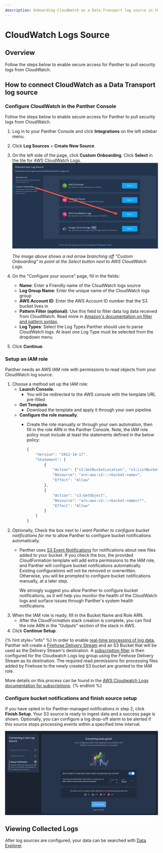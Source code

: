 ```yaml
---
description: Onboarding CloudWatch as a Data Transport log source in the Panther Console
---
```


# CloudWatch Logs Source

## Overview

Follow the steps below to enable secure access for Panther to pull security logs from CloudWatch.

## How to connect CloudWatch as a Data Transport log source

### Configure CloudWatch in the Panther Console

Follow the steps below to enable secure access for Panther to pull security logs from CloudWatch.

1. Log in to your Panther Console and click **Integrations** on the left sidebar menu.&#x20;
2. Click **Log Sources** > **Create New Source**.&#x20;
3.  On the left side of the page, click **Custom Onboarding**. Click **Select** in the tile for AWS CloudWatch Logs.\
    ![](<../../.gitbook/assets/onboard-cloudwatch (2).png>)

    _The image above shows a red arrow branching off "Custom Onboarding" to point at the Select button next to AWS CloudWatch Logs._
4. On the "Configure your source" page, fill in the fields:
   * **Name**: Enter a Friendly name of the CloudWatch logs source
   * **Log Group Name**: Enter the unique name of the CloudWatch logs group
   * **AWS Account ID**: Enter the AWS Account ID number that the S3 bucket lives in
   * **Pattern Filter (optional)**: Use this field to filter data log data received from CloudWatch. Read more in [Amazon's documentation on filter and pattern syntax](https://docs.aws.amazon.com/AmazonCloudWatch/latest/logs/FilterAndPatternSyntax.html).&#x20;
   * **Log Types**: Select the Log Types Panther should use to parse CloudWatch logs. At least one Log Type must be selected from the dropdown menu.
5. Click **Continue**.

### Setup an IAM role

Panther needs an AWS IAM role with permissions to read objects from your CloudWatch log source.&#x20;

1. Choose a method set up the IAM role:
   * **Launch Console.**
     * You will be redirected to the AWS console with the template URL pre-filled
   * **Get Template**.&#x20;
     * Download the template and apply it through your own pipeline.
   * **Configure the role manually**.&#x20;
     *   Create the role manually or through your own automation, then fill in the role ARN in the Panther Console. Note, the IAM role policy must include at least the statements defined in the below policy:

         ```javascript
         {
             "Version": "2012-10-17",
             "Statement": [
                 {
                     "Action": ["s3:GetBucketLocation", "s3:ListBucket"],
                     "Resource": "arn:aws:s3:::<bucket-name>",
                     "Effect": "Allow"
                 },
                 {
                     "Action": "s3:GetObject",
                     "Resource": "arn:aws:s3:::<bucket-name>/*",
                     "Effect": "Allow"
                 }
             ]
         }
         ```
2. Optionally, Check the box next to _I want Panther to configure bucket notifications for me_ to allow Panther to configure bucket notifications automatically.&#x20;
   *   Panther uses [S3 Event Notifications](https://docs.aws.amazon.com/AmazonS3/latest/userguide/NotificationHowTo.html) for notifications about new files added to your bucket. If you check the box, the provided CloudFormation template will add extra permissions to the IAM role, and Panther will configure bucket notifications automatically. Existing configurations will not be removed or overwritten. Otherwise, you will be prompted to configure bucket notifications manually, at a later step.

       We strongly suggest you allow Panther to configure bucket notifications, as it will help you monitor the health of the CloudWatch logs and surface issues through Panther's system health notifications.
3. When the IAM role is ready, fill in the Bucket Name and Role ARN.
   * After the CloudFormation stack creation is complete, you can find the role ARN in the "Outputs" section of the stack in AWS.
4. Click **Continue Setup**.&#x20;

{% hint style="info" %}
In order to enable [real-time processing of log data](https://docs.aws.amazon.com/AmazonCloudWatch/latest/logs/Subscriptions.html), Panther will create a [Firehose Delivery Stream](https://aws.amazon.com/kinesis/data-firehose) and an S3 Bucket that will be used as the Delivery Stream's destination. A [subscription filter](https://docs.aws.amazon.com/AmazonCloudWatch/latest/logs/CreateSubscriptionFilterFirehose.html) is then configured for the Cloudwatch Logs log group using the Firehose Delivery Stream as its destination. The required read permissions for processing files added by Firehose to the newly created S3 bucket are granted to the IAM role.

More details on this process can be found in the [AWS Cloudwatch Logs documentation for subscriptions](https://docs.aws.amazon.com/AmazonCloudWatch/latest/logs/CrossAccountSubscriptions-Firehose.html).
{% endhint %}



### Configure bucket notifications and finish source setup

If you have opted in for Panther-managed notifications in step 2, click **Finish Setup**. Your S3 source is ready to ingest data and a success page is shown. Optionally, you can configure a log drop-off alarm to be alerted if this source stops processing events within a specified time interval.

![There is a message that says "Everything looks good!" at the top. The middle of the page displays the option "Set an alarm in case this source does not process any events?" and the toggle is set to YES. The alert's configured destinations are displayed. There is a blue Finish Setup button at the bottom.](../../.gitbook/assets/s3-finish-setup.png)

## Viewing Collected Logs

After log sources are configured, your data can be searched with [Data Explorer](../../data-analytics/data-explorer.md).
